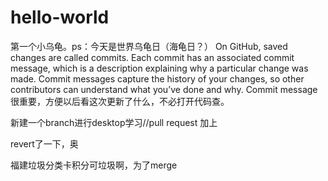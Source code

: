# hello-world
第一个小乌龟。ps：今天是世界乌龟日（海龟日？）
On GitHub, saved changes are called commits. Each commit has an associated commit message, which is a description explaining why a particular change was made. Commit messages capture the history of your changes, so other contributors can understand what you’ve done and why.
Commit message很重要，方便以后看这次更新了什么，不必打开代码查。

新建一个branch进行desktop学习//pull request 加上

revert了一下，奥

福建垃圾分类卡积分可垃圾啊，为了merge